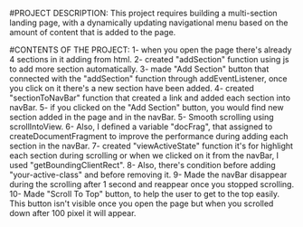 #PROJECT DESCRIPTION:
This project requires building a multi-section landing page, with a dynamically updating navigational menu based on the amount of content that is added to the page.

#CONTENTS OF THE PROJECT:
1- when you open the page there's already 4 sections in it adding from html.
2- created "addSection" function using js to add more section automatically.
3- made "Add Section" button that connected with the "addSection" function through addEventListener, 
once you click on it there's a new section have been added.
4- created "sectionToNavBar" function that created a link and added each section into navBar.
5- if you clicked on the "Add Section" button, you would find new section added in the page and in the navBar.
5- Smooth scrolling using scrollIntoView.
6- Also, I defined a variable "docFrag", that assigned to createDocumentFragment to improve the performance during adding each section in the navBar.
7- created "viewActiveState" function it's for highlight each section during scrolling or when we clicked on it from the navBar, I used "getBoundingClientRect".
8- Also, there's condition before adding "your-active-class" and before removing it.
9- Made the navBar disappear during the scrolling after 1 second and reappear once you stopped scrolling.
10- Made "Scroll To Top" button, to help the user to get to the top easily. This button isn't visible once you open the page but when you scrolled down after 100 pixel it will appear.
